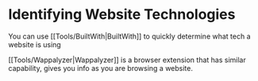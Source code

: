 # Identifying Website Technologies
You can use [[Tools/BuiltWith|BuiltWith]] to quickly determine what tech a website is using

[[Tools/Wappalyzer|Wappalyzer]] is a browser extension that has similar capability, gives you info as you are browsing a website.


